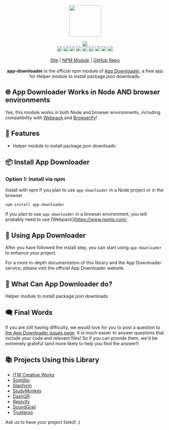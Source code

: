 <p align="center">
  <a href="https://itwcreativeworks.com">
    <img src="https://cdn.itwcreativeworks.com/assets/itw-creative-works/images/logo/itw-creative-works-brandmark-black-x.svg" width="100px">
  </a>
</p>

<p align="center">
  <img src="https://img.shields.io/github/package-json/v/itw-creative-works/app-downloader.svg">
  <br>
  <img src="https://img.shields.io/librariesio/release/npm/app-downloader.svg">
  <img src="https://img.shields.io/bundlephobia/min/app-downloader.svg">
  <img src="https://img.shields.io/codeclimate/maintainability-percentage/itw-creative-works/app-downloader.svg">
  <img src="https://img.shields.io/npm/dm/app-downloader.svg">
  <img src="https://img.shields.io/node/v/app-downloader.svg">
  <img src="https://img.shields.io/website/https/itwcreativeworks.com.svg">
  <img src="https://img.shields.io/github/license/itw-creative-works/app-downloader.svg">
  <img src="https://img.shields.io/github/contributors/itw-creative-works/app-downloader.svg">
  <img src="https://img.shields.io/github/last-commit/itw-creative-works/app-downloader.svg">
  <br>
  <br>
  <a href="https://itwcreativeworks.com">Site</a> | <a href="https://www.npmjs.com/package/app-downloader">NPM Module</a> | <a href="https://github.com/itw-creative-works/app-downloader">GitHub Repo</a>
  <br>
  <br>
  <strong>app-downloader</strong> is the official npm module of <a href="https://itwcreativeworks.com">App Downloader</a>, a free app for Helper module to install package.json downloads.
</p>

## 🌐 App Downloader Works in Node AND browser environments
Yes, this module works in both Node and browser environments, including compatibility with [Webpack](https://www.npmjs.com/package/webpack) and [Browserify](https://www.npmjs.com/package/browserify)!

## 🦄 Features
* Helper module to install package.json downloads

## 📦 Install App Downloader
### Option 1: Install via npm
Install with npm if you plan to use `app-downloader` in a Node project or in the browser.
```shell
npm install app-downloader
```
If you plan to use `app-downloader` in a browser environment, you will probably need to use [Webpack](https://www.npmjs.com/

## 📘 Using App Downloader
After you have followed the install step, you can start using `app-downloader` to enhance your project.

For a more in-depth documentation of this library and the App Downloader service, please visit the official App Downloader website.

## 📝 What Can App Downloader do?
Helper module to install package.json downloads

## 🗨️ Final Words
If you are still having difficulty, we would love for you to post
a question to [the App Downloader issues page](https://github.com/itw-creative-works/app-downloader/issues). It is much easier to answer questions that include your code and relevant files! So if you can provide them, we'd be extremely grateful (and more likely to help you find the answer!)

## 📚 Projects Using this Library
* [ITW Creative Works](https://itwcreativeworks.com)
* [Somiibo](https://somiibo.com)
* [Slapform](https://slapform.com)
* [StudyMonkey](https://studymonkey.ai)
* [DashQR](https://dashqr.com)
* [Replyify](https://replyify.app)
* [SoundGrail](https://soundgrail.com)
* [Trusteroo](https://trusteroo.com)

Ask us to have your project listed! :)

